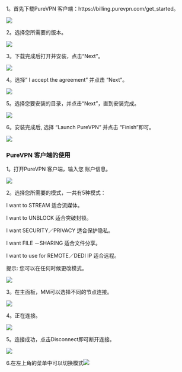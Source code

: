 <p>1。首先下载PureVPN 客户端：https://billing.purevpn.com/get_started。</p>
<p>
	<img src="https://raw.githubusercontent.com/greatfire/cc/master/z/img/guides/image25.png">
</p>
<p>2。选择您所需要的版本。</p>
<p>
	<img src="https://raw.githubusercontent.com/greatfire/cc/master/z/img/guides/image18.png">
</p>
<p>3。下载完成后打开并安装，点击“Next”。</p>
<p>
	<img src="https://raw.githubusercontent.com/greatfire/cc/master/z/img/guides/image10.png">
</p>
<p>4。选择” I accept the agreement” 并点击 “Next”。</p>
<p>
	<img src="https://raw.githubusercontent.com/greatfire/cc/master/z/img/guides/image36.png">
</p>
<p>5。选择您要安装的目录，并点击“Next”，直到安装完成。</p>
<p>
	<img src="https://raw.githubusercontent.com/greatfire/cc/master/z/img/guides/image29.png">
</p>
<p>6。安装完成后, 选择 “Launch PureVPN” 并点击 “Finish”即可。</p>
<p>
	<img src="https://raw.githubusercontent.com/greatfire/cc/master/z/img/guides/image53.png">
</p>
<h3>PureVPN 客户端的使用</h3>
<p>1。打开PureVPN 客户端，输入您 账户信息。</p>
<p>
	<img src="https://raw.githubusercontent.com/greatfire/cc/master/z/img/guides/image37.png">
</p>
<p>2。选择您所需要的模式，一共有5种模式：</p>
<p>I want to STREAM 适合流媒体。</p>
<p>I want to UNBLOCK 适合突破封锁。</p>
<p>I want SECURITY／PRIVACY 适合保护隐私。</p>
<p>I want FILE －SHARING 适合文件分享。</p>
<p>I want to use for REMOTE／DEDI IP 适合远程。</p>
<p>提示: 您可以在任何时候更改模式。</p>
<p>
	<img src="https://raw.githubusercontent.com/greatfire/cc/master/z/img/guides/image41.png">
</p>
<p>3。在主面板，MM可以选择不同的节点连接。</p>
<p>
	<img src="https://raw.githubusercontent.com/greatfire/cc/master/z/img/guides/image05.png">
</p>
<p>4。正在连接。</p>
<p>
	<img src="https://raw.githubusercontent.com/greatfire/cc/master/z/img/guides/image42.png">
</p>
<p>5。连接成功，点击Disconnect即可断开连接。</p>
<p>
	<img src="https://raw.githubusercontent.com/greatfire/cc/master/z/img/guides/image07.png">
</p>
<p>
	6.在左上角的菜单中可以切换模式<img src="https://raw.githubusercontent.com/greatfire/cc/master/z/img/guides/image15.png">
</p>